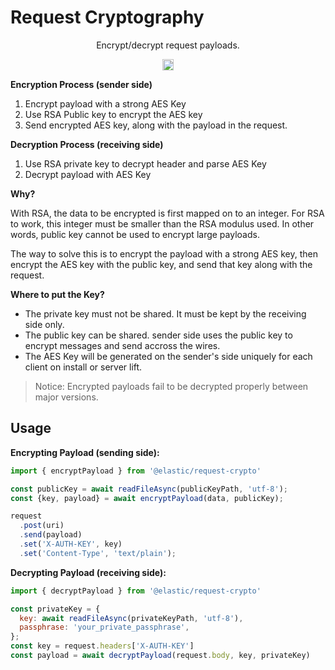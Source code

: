 # Request Cryptography

<p align="center">
  Encrypt/decrypt request payloads.
</p>

<p align="center">
  <a href="https://badge.fury.io/js/%40elastic%2Frequest-crypto"><img src="https://badge.fury.io/js/%40elastic%2Frequest-crypto.svg" alt="npm version" height="18"></a>
</p>


**Encryption Process (sender side)**

1. Encrypt payload with a strong AES Key
2. Use RSA Public key to encrypt the AES key
3. Send encrypted AES key, along with the payload in the request.

**Decryption Process (receiving side)**

1. Use RSA private key to decrypt header and parse AES Key
2. Decrypt payload with AES Key

**Why?**

With RSA, the data to be encrypted is first mapped on to an integer. For
RSA to work, this integer must be smaller than the RSA modulus used. In other words,
public key cannot be used to encrypt large payloads.

The way to solve this is to encrypt the payload with a strong AES key, then encrypt the
AES key with the public key, and send that key along with the request.


**Where to put the Key?**
- The private key must not be shared. It must be kept by the receiving side only.
- The public key can be shared. sender side uses the public key to encrypt messages and
send accross the wires.
- The AES Key will be generated on the sender's side uniquely for each client on install
or server lift.


> Notice: Encrypted payloads fail to be decrypted properly between major versions.



## Usage

**Encrypting Payload (sending side):**

```js
import { encryptPayload } from '@elastic/request-crypto'

const publicKey = await readFileAsync(publicKeyPath, 'utf-8');
const {key, payload} = await encryptPayload(data, publicKey);

request
  .post(uri)
  .send(payload)
  .set('X-AUTH-KEY', key)
  .set('Content-Type', 'text/plain');
```

**Decrypting Payload (receiving side):**

```js
import { decryptPayload } from '@elastic/request-crypto'

const privateKey = {
  key: await readFileAsync(privateKeyPath, 'utf-8'),
  passphrase: 'your_private_passphrase',
};
const key = request.headers['X-AUTH-KEY']
const payload = await decryptPayload(request.body, key, privateKey)
```

